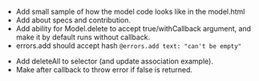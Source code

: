 - Add small sample of how the model code looks like in the model.html
- Add about specs and contribution.
- Add ability for Model.delete to accept true/withCallback argument, and make it by default runs without callback.
- errors.add should accept hash `@errors.add text: "can't be empty"`

+ Add deleteAll to selector (and update association example).
+ Make after callback to throw error if false is returned.